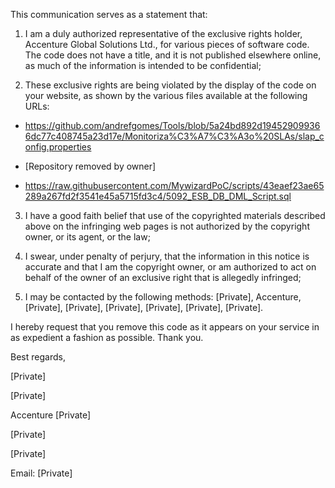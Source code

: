 This communication serves as a statement that:

1. I am a duly authorized representative of the exclusive rights holder, Accenture Global Solutions Ltd., for various pieces of software code. The code does not have a title, and it is not published elsewhere online, as much of the information is intended to be confidential;

2. These exclusive rights are being violated by the display of the code on your website, as shown by the various files available at the following URLs:

* https://github.com/andrefgomes/Tools/blob/5a24bd892d194529099366dc77c408745a23d17e/Monitoriza%C3%A7%C3%A3o%20SLAs/slap_config.properties

* [Repository removed by owner]

* https://raw.githubusercontent.com/MywizardPoC/scripts/43eaef23ae65289a267fd2f3541e45a5715fd3c4/5092_ESB_DB_DML_Script.sql

3. I have a good faith belief that use of the copyrighted materials described above on the infringing web pages is not authorized by the copyright owner, or its agent, or the law;

4. I swear, under penalty of perjury, that the information in this notice is accurate and that I am the copyright owner, or am authorized to act on behalf of the owner of an exclusive right that is allegedly infringed;

5. I may be contacted by the following methods: [Private], Accenture,[Private], [Private], [Private], [Private], [Private], [Private].

I hereby request that you remove this code as it appears on your service in as expedient a fashion as possible. Thank you.

Best regards,

[Private]

[Private]

Accenture [Private]

[Private]

[Private]

Email: [Private]

